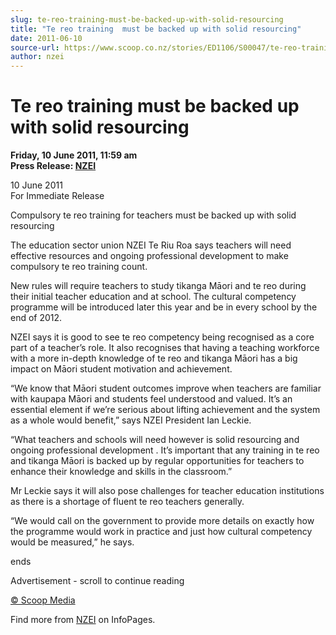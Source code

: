 ```yaml
---
slug: te-reo-training-must-be-backed-up-with-solid-resourcing
title: "Te reo training  must be backed up with solid resourcing"
date: 2011-06-10
source-url: https://www.scoop.co.nz/stories/ED1106/S00047/te-reo-training-must-be-backed-up-with-solid-resourcing.htm
author: nzei
---
```

Te reo training must be backed up with solid resourcing
=======================================================

**Friday, 10 June 2011, 11:59 am**  
**Press Release: [NZEI](https://info.scoop.co.nz/NZEI)**

  
10 June 2011  
For Immediate Release

Compulsory te reo training for teachers must be backed up with solid resourcing

The education sector union NZEI Te Riu Roa says teachers will need effective resources and ongoing professional development to make compulsory te reo training count.

New rules will require teachers to study tikanga Māori and te reo during their initial teacher education and at school. The cultural competency programme will be introduced later this year and be in every school by the end of 2012.

NZEI says it is good to see te reo competency being recognised as a core part of a teacher’s role. It also recognises that having a teaching workforce with a more in-depth knowledge of te reo and tikanga Māori has a big impact on Māori student motivation and achievement.

“We know that Māori student outcomes improve when teachers are familiar with kaupapa Māori and students feel understood and valued. It’s an essential element if we’re serious about lifting achievement and the system as a whole would benefit,” says NZEI President Ian Leckie.

“What teachers and schools will need however is solid resourcing and ongoing professional development . It’s important that any training in te reo and tikanga Māori is backed up by regular opportunities for teachers to enhance their knowledge and skills in the classroom.”

Mr Leckie says it will also pose challenges for teacher education institutions as there is a shortage of fluent te reo teachers generally.

“We would call on the government to provide more details on exactly how the programme would work in practice and just how cultural competency would be measured,” he says.

ends

Advertisement - scroll to continue reading





[© Scoop Media](http://www.scoop.co.nz/about/terms.html)

Find more from [NZEI](https://info.scoop.co.nz/NZEI) on InfoPages.